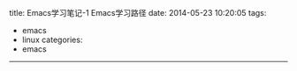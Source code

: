 title: Emacs学习笔记-1 Emacs学习路径
date: 2014-05-23 10:20:05
tags:
- emacs
- linux
categories:
- emacs
---
